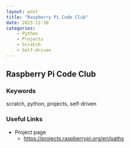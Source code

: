 ```yaml
---
layout: post
title: "Raspberry Pi Code Club"
date: 2023-12-30
categories:
    - Python
    - Projects
    - Scratch
    - Self-driven
---
```


## Raspberry Pi Code Club

### Keywords

scratch, python, projects, self-driven

### Useful Links

- Project page
    - https://projects.raspberrypi.org/en/paths
